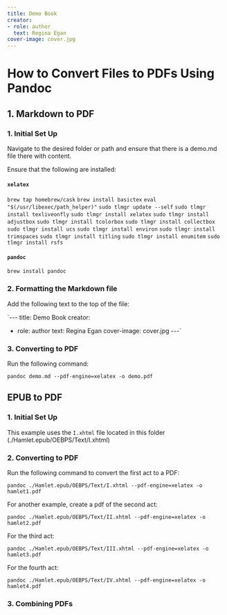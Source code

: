 ```yaml
---
title: Demo Book
creator:
- role: author
  text: Regina Egan
cover-image: cover.jpg
---
```


# How to Convert Files to PDFs Using Pandoc

## 1. Markdown to PDF

### 1. Initial Set Up

Navigate to the desired folder or path and ensure that there is a demo.md file there with content.

Ensure that the following are installed:

#### `xelatex`
`brew tap homebrew/cask`
`brew install basictex`
`eval "$(/usr/libexec/path_helper)"`
`sudo tlmgr update --self`
`sudo tlmgr install texliveonfly`
`sudo tlmgr install xelatex`
`sudo tlmgr install adjustbox`
`sudo tlmgr install tcolorbox`
`sudo tlmgr install collectbox`
`sudo tlmgr install ucs`
`sudo tlmgr install environ`
`sudo tlmgr install trimspaces`
`sudo tlmgr install titling`
`sudo tlmgr install enumitem`
`sudo tlmgr install rsfs`

#### `pandoc`
`brew install pandoc`

### 2. Formatting the Markdown file

Add the following text to the top of the file:

`---
title: Demo Book
creator:
- role: author
  text: Regina Egan
cover-image: cover.jpg
---`

### 3. Converting to PDF

Run the following command:

`pandoc demo.md --pdf-engine=xelatex -o demo.pdf`

## EPUB to PDF

### 1. Initial Set Up

This example uses the `I.xhtml` file located in this folder (./Hamlet.epub/OEBPS/Text/I.xhtml)

### 2. Converting to PDF

Run the following command to convert the first act to a PDF:

`pandoc ./Hamlet.epub/OEBPS/Text/I.xhtml --pdf-engine=xelatex -o hamlet1.pdf`

For another example, create a pdf of the second act:

`pandoc ./Hamlet.epub/OEBPS/Text/II.xhtml --pdf-engine=xelatex -o hamlet2.pdf`

For the third act:

`pandoc ./Hamlet.epub/OEBPS/Text/III.xhtml --pdf-engine=xelatex -o hamlet3.pdf`

For the fourth act:

`pandoc ./Hamlet.epub/OEBPS/Text/IV.xhtml --pdf-engine=xelatex -o hamlet4.pdf`

### 3. Combining PDFs